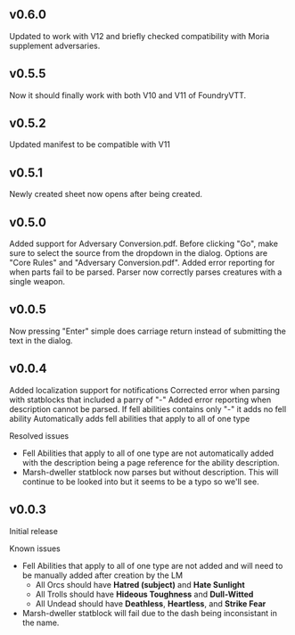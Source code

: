 ## v0.6.0
Updated to work with V12 and briefly checked compatibility with Moria supplement adversaries.
## v0.5.5
Now it should finally work with both V10 and V11 of FoundryVTT.

## v0.5.2
Updated manifest to be compatible with V11

## v0.5.1
Newly created sheet now opens after being created.

## v0.5.0
Added support for Adversary Conversion.pdf. Before clicking "Go", make sure to select the source from the dropdown in the dialog. Options are "Core Rules" and "Adversary Conversion.pdf".
Added error reporting for when parts fail to be parsed.
Parser now correctly parses creatures with a single weapon.

## v0.0.5
Now pressing "Enter" simple does carriage return instead of submitting the text in the dialog.

## v0.0.4
Added localization support for notifications
Corrected error when parsing with statblocks that included a parry of "-"
Added error reporting when description cannot be parsed.
If fell abilities contains only "-" it adds no fell ability
Automatically adds fell abilities that apply to all of one type

Resolved issues

- Fell Abilities that apply to all of one type are not automatically added with the description being a page reference for the ability description.
- Marsh-dweller statblock now parses but without description. This will continue to be looked into but it seems to be a typo so we'll see.

## v0.0.3
Initial release

Known issues

- Fell Abilities that apply to all of one type are not added and will need to be manually added after creation by the LM
  - All Orcs should have **Hatred (subject)** and **Hate Sunlight**
  - All Trolls should have **Hideous Toughness** and **Dull-Witted**
  - All Undead should have **Deathless**, **Heartless**, and **Strike Fear**
- Marsh-dweller statblock will fail due to the dash being inconsistant in the name.
